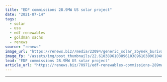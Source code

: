 ```yaml
---
title: "EDF commissions 28.9MW US solar project"
date: "2021-07-14"
tags: 
  - solar
  - usa
  - edf renewables
  - goldman sachs
  - renews
source: "renews"
image_url: "https://renews.biz//media/22094/generic_solar_zbynek_burivaluunsplash.jpg?mode=crop&width=770&heightratio=0.6103896103896103896103896104&slimmage=true"
image_fp: "/assets/img/post_thumbnails/22.6103896103896103896103896104&slimmage=true"
lead: "EDF commissions 28.9MW US solar project"
article_url: "https://renews.biz/70971/edf-renewables-commissions-289mw-us-solar-project/"
---
```


---
